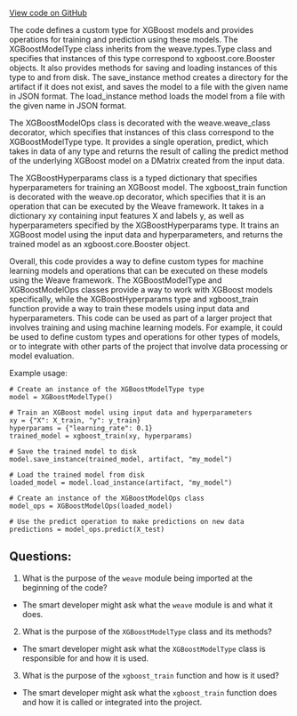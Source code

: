 [View code on GitHub](https://github.com/wandb/weave/weave/ecosystem/xgboost/model.py)

The code defines a custom type for XGBoost models and provides operations for training and prediction using these models. The XGBoostModelType class inherits from the weave.types.Type class and specifies that instances of this type correspond to xgboost.core.Booster objects. It also provides methods for saving and loading instances of this type to and from disk. The save_instance method creates a directory for the artifact if it does not exist, and saves the model to a file with the given name in JSON format. The load_instance method loads the model from a file with the given name in JSON format.

The XGBoostModelOps class is decorated with the weave.weave_class decorator, which specifies that instances of this class correspond to the XGBoostModelType type. It provides a single operation, predict, which takes in data of any type and returns the result of calling the predict method of the underlying XGBoost model on a DMatrix created from the input data.

The XGBoostHyperparams class is a typed dictionary that specifies hyperparameters for training an XGBoost model. The xgboost_train function is decorated with the weave.op decorator, which specifies that it is an operation that can be executed by the Weave framework. It takes in a dictionary xy containing input features X and labels y, as well as hyperparameters specified by the XGBoostHyperparams type. It trains an XGBoost model using the input data and hyperparameters, and returns the trained model as an xgboost.core.Booster object.

Overall, this code provides a way to define custom types for machine learning models and operations that can be executed on these models using the Weave framework. The XGBoostModelType and XGBoostModelOps classes provide a way to work with XGBoost models specifically, while the XGBoostHyperparams type and xgboost_train function provide a way to train these models using input data and hyperparameters. This code can be used as part of a larger project that involves training and using machine learning models. For example, it could be used to define custom types and operations for other types of models, or to integrate with other parts of the project that involve data processing or model evaluation. 

Example usage:

```
# Create an instance of the XGBoostModelType type
model = XGBoostModelType()

# Train an XGBoost model using input data and hyperparameters
xy = {"X": X_train, "y": y_train}
hyperparams = {"learning_rate": 0.1}
trained_model = xgboost_train(xy, hyperparams)

# Save the trained model to disk
model.save_instance(trained_model, artifact, "my_model")

# Load the trained model from disk
loaded_model = model.load_instance(artifact, "my_model")

# Create an instance of the XGBoostModelOps class
model_ops = XGBoostModelOps(loaded_model)

# Use the predict operation to make predictions on new data
predictions = model_ops.predict(X_test)
```
## Questions: 
 1. What is the purpose of the `weave` module being imported at the beginning of the code?
- The smart developer might ask what the `weave` module is and what it does.

2. What is the purpose of the `XGBoostModelType` class and its methods?
- The smart developer might ask what the `XGBoostModelType` class is responsible for and how it is used.

3. What is the purpose of the `xgboost_train` function and how is it used?
- The smart developer might ask what the `xgboost_train` function does and how it is called or integrated into the project.